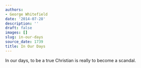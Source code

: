 ```yaml
---
authors:
- George Whitefield
date: '2014-07-28'
description: ''
draft: false
images: []
slug: in-our-days
source_date: 1739
title: In Our Days
---
```


In our days, to be a true Christian is really to become a scandal.